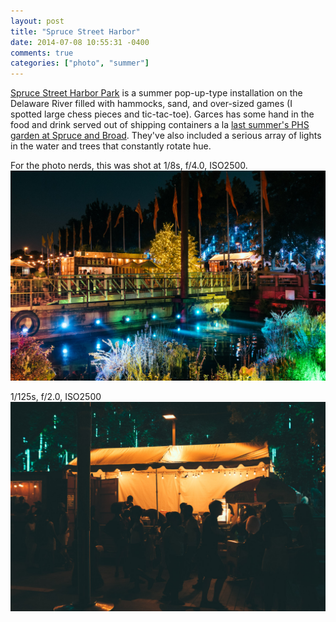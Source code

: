 ```yaml
---
layout: post
title: "Spruce Street Harbor"
date: 2014-07-08 10:55:31 -0400
comments: true
categories: ["photo", "summer"]
---
```


[Spruce Street Harbor Park](http://www.delawareriverwaterfront.com/places/spruce-street-harbor-park) is a summer pop-up-type installation on the Delaware River filled with hammocks, sand, and over-sized games (I spotted large chess pieces and tic-tac-toe). Garces has some hand in the food and drink served out of shipping containers a la [last summer's PHS garden at Spruce and Broad](http://karlshouler.com/blog/2013/08/08/popup-beer-garden/). They've also included a serious array of lights in the water and trees that constantly rotate hue.

For the photo nerds, this was shot at 1/8s, f/4.0, ISO2500.
![sshp](/static/images/posts/20140707-DSCF4971.jpg)

1/125s, f/2.0, ISO2500
![funnelcake](/static/images/posts/20140628-DSCF4829.jpg)
